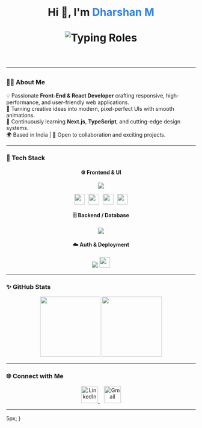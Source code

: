 <!-- Dharshan (Dharshan M) - Modern GitHub Profile README -->

<h1 align="center">
  <!-- Static Name -->
  Hi 👋, I'm <span style="color:#2F80ED;">Dharshan M</span>
  <br/><br/>
  <!-- Role typing animation -->
  <img src="https://readme-typing-svg.herokuapp.com?font=Inter&weight=500&size=24&duration=2500&pause=700&color=2F80ED&center=true&vCenter=true&width=600&lines=Web+Developer;Front-End+Developer;React+Developer" alt="Typing Roles" />
  <br/><br/>
  

---

### 👨‍💻 About Me  
💡 Passionate **Front-End & React Developer** crafting responsive, high-performance, and user-friendly web applications.  
🚀 Turning creative ideas into modern, pixel-perfect UIs with smooth animations.  
🧠 Continuously learning **Next.js**, **TypeScript**, and cutting-edge design systems.  
🌍 Based in India | 💬 Open to collaboration and exciting projects.

---

### 🧰 Tech Stack  

<div align="center">

#### ⚙️ **Frontend & UI**
<p align="center">
  <img src="https://skillicons.dev/icons?i=html,css,js,ts,react,nextjs,redux,tailwind" />
</p>

<!-- Shadcn UI + React Hook Form + Zod + React Icons -->
<p align="center" style="display:flex;gap:10px;justify-content:center;flex-wrap:wrap;">
  <img src="https://img.shields.io/badge/ShadCN_UI-%23000000.svg?style=for-the-badge&logo=vercel&logoColor=white" height="28"/> 
  <img src="https://img.shields.io/badge/React_Hook_Form-%23EC5990.svg?style=for-the-badge&logo=reacthookform&logoColor=white" height="28"/>
  <img src="https://img.shields.io/badge/Zod-%231E88E5.svg?style=for-the-badge&logo=zod&logoColor=white" height="28"/>
  <img src="https://img.shields.io/badge/React_Icons-%23000000.svg?style=for-the-badge&logo=react&logoColor=white" height="28"/>
</p>

#### 🗄️ **Backend / Database**
<p align="center">
  <img src="https://skillicons.dev/icons?i=prisma,mysql" />
</p>

#### ☁️ **Auth & Deployment**
<p align="center">
  <img src="https://skillicons.dev/icons?i=netlify,vercel" />  
  <img src="https://img.shields.io/badge/Better%20Auth-%23000000.svg?style=for-the-badge&logo=auth0&logoColor=white" height="28"/>
</p>

</div>

---

### ✨ GitHub Stats  

<div align="center">
  <img src="https://github-readme-stats.vercel.app/api?username=dharshan47&show_icons=true&theme=tokyonight" height="160"/>
  <img src="https://github-readme-streak-stats.herokuapp.com/?user=dharshan47&theme=tokyonight" height="160"/>
</div>

---

### 🌐 Connect with Me  

<div align="center">
  <a href="https://linkedin.com/in/dharshan47" target="_blank">
    <img src="https://skillicons.dev/icons?i=linkedin" width="45px" alt="LinkedIn" />
  </a>
  &nbsp;&nbsp;
  <a href="mailto:dharshan0747@gmail.com" target="_blank">
    <img src="https://cdn-icons-png.flaticon.com/512/732/732200.png" width="45px" alt="Gmail" />
  </a>
</div>

---

5px;
}
